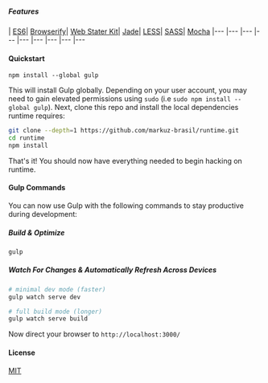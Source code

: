 ##### Features
| [ES6](https://github.com/sebmck/6to5)| [Browserify](http://browserify.org/)| [Web Stater Kit](https://github.com/google/web-starter-kit)| [Jade](http://jade-lang.com/)| [LESS](http://lesscss.org/)| [SASS](https://github.com/sass/node-sass)| [Mocha](http://mochajs.org/)
|--- |--- |--- |--- |--- |--- |--- |--- |---

#### Quickstart

```
npm install --global gulp
```

This will install Gulp globally. Depending on your user account, you may need to gain elevated permissions using `sudo` (i.e `sudo npm install --global gulp`). Next, clone this repo and install the local dependencies runtime requires:

```sh
git clone --depth=1 https://github.com/markuz-brasil/runtime.git
cd runtime
npm install
```

That's it! You should now have everything needed to begin hacking on runtime.

#### Gulp Commands

You can now use Gulp with the following commands to stay productive during development:

##### Build & Optimize

```sh
gulp
```

##### Watch For Changes & Automatically Refresh Across Devices

```sh
# minimal dev mode (faster)
gulp watch serve dev

# full build mode (longer)
gulp watch serve build
```

Now direct your browser to `http://localhost:3000/`

#### License
[MIT](https://github.com/markuz-brasil/runtime/blob/master/LICENSE)
